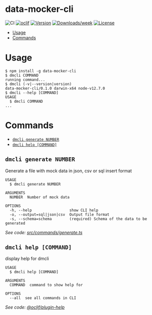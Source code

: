 data-mocker-cli
===============


![CI](https://github.com/Gunmer/data-mocker-cli/workflows/CI/badge.svg)
[![oclif](https://img.shields.io/badge/cli-oclif-brightgreen.svg)](https://oclif.io)
[![Version](https://img.shields.io/npm/v/data-mocker-cli.svg)](https://npmjs.org/package/data-mocker-cli)
[![Downloads/week](https://img.shields.io/npm/dw/data-mocker-cli.svg)](https://npmjs.org/package/data-mocker-cli)
[![License](https://img.shields.io/npm/l/data-mocker-cli.svg)](https://github.com/Gunmer/data-mocker-cli/blob/master/package.json)

<!-- toc -->
* [Usage](#usage)
* [Commands](#commands)
<!-- tocstop -->
# Usage
<!-- usage -->
```sh-session
$ npm install -g data-mocker-cli
$ dmcli COMMAND
running command...
$ dmcli (-v|--version|version)
data-mocker-cli/0.1.0 darwin-x64 node-v12.7.0
$ dmcli --help [COMMAND]
USAGE
  $ dmcli COMMAND
...
```
<!-- usagestop -->
# Commands
<!-- commands -->
* [`dmcli generate NUMBER`](#dmcli-generate-number)
* [`dmcli help [COMMAND]`](#dmcli-help-command)

## `dmcli generate NUMBER`

Generate a file with mock data in json, csv or sql insert format

```
USAGE
  $ dmcli generate NUMBER

ARGUMENTS
  NUMBER  Number of mock data

OPTIONS
  -h, --help                 show CLI help
  -o, --output=sql|json|csv  Output file format
  -s, --schema=schema        (required) Schema of the data to be generated
```

_See code: [src/commands/generate.ts](https://github.com/Gunmer/data-mocker-cli/blob/v0.1.0/src/commands/generate.ts)_

## `dmcli help [COMMAND]`

display help for dmcli

```
USAGE
  $ dmcli help [COMMAND]

ARGUMENTS
  COMMAND  command to show help for

OPTIONS
  --all  see all commands in CLI
```

_See code: [@oclif/plugin-help](https://github.com/oclif/plugin-help/blob/v3.1.0/src/commands/help.ts)_
<!-- commandsstop -->

